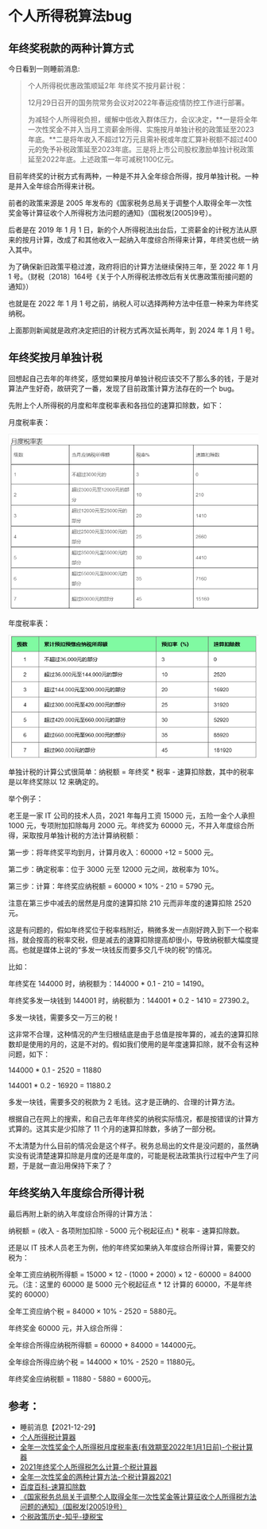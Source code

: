 # 个人所得税算法bug

## 年终奖税款的两种计算方式

今日看到一则睡前消息:

> 个人所得税优惠政策顺延2年 年终奖不按月薪计税：
>
> 12月29日召开的国务院常务会议对2022年春运疫情防控工作进行部署。
>
> 为减轻个人所得税负担，缓解中低收入群体压力，会议决定，**一是将全年一次性奖金不并入当月工资薪金所得、实施按月单独计税的政策延至2023年底。**二是将年收入不超过12万元且需补税或年度汇算补税额不超过400元的免予补税政策延至2023年底。三是将上市公司股权激励单独计税政策延至2022年底。上述政策一年可减税1100亿元。

目前年终奖的计税方式有两种，一种是不并入全年综合所得，按月单独计税。一种是并入全年综合所得来计税。

前者的政策来源是 2005 年发布的《国家税务总局关于调整个人取得全年一次性奖金等计算征收个人所得税方法问题的通知》（国税发[2005]9号）。

后者是在 2019 年 1 月 1 日，新的个人所得税法出台后，工资薪金的计税方法从原来的按月计算，改成了和其他收入一起纳入年度综合所得来计算，年终奖也统一纳入其中。

为了确保新旧政策平稳过渡，政府将旧的计算方法继续保持三年，至 2022 年 1 月 1 号。（财税〔2018〕164号《关于个人所得税法修改后有关优惠政策衔接问题的通知》）

也就是在 2022 年 1 月 1 号之前，纳税人可以选择两种方法中任意一种来为年终奖纳税。

上面那则新闻就是政府决定把旧的计税方式再次延长两年，到 2024 年 1 月 1 号。

## 年终奖按月单独计税

回想起自己去年的年终奖，感觉如果按月单独计税应该交不了那么多的钱，于是对算法产生好奇，故研究了一番，发现了目前政策计算方法存在的一个 bug。

先附上个人所得税的月度和年度税率表和各挡位的速算扣除数，如下：

月度税率表：

![个人所得税月度税率表](./img/个人所得税月度税率表.png)

年度税率表：

![个人所得税年度税率表](./img/个人所得税年度税率表.png)

单独计税的计算公式很简单：纳税额 = 年终奖 * 税率 - 速算扣除数，其中的税率是以年终奖除以 12 来确定的。

举个例子：

老王是一家 IT 公司的技术人员，2021 年每月工资 15000 元，五险一金个人承担 1000 元，专项附加扣除每月 2000 元。年终奖为 60000 元，不并入年度综合所得，采取按月单独计税的方法计算纳税额：

第一步：将年终奖平均到月，计算月收入：60000 ÷12 = 5000 元。

第二步：确定税率：位于 3000 元至 12000 元之间，故税率为 10%。

第三步：计算：年终奖应纳税额 = 60000 × 10% - 210 = 5790 元。

注意在第三步中减去的居然是月度的速算扣除 210 元而非年度的速算扣除 2520 元。

这是有问题的，假如年终奖位于税率档附近，稍微多发一点刚好跨入到下一个税率挡，就会按高的税率交税，但是减去的速算扣除提高却很小，导致纳税额大幅度提高。也就是媒体上说的“多发一块钱反而要多交几千块的税”的情况。

比如：

年终奖在 144000 时，纳税额为：144000 * 0.1 - 210 = 14190。

年终奖多发一块钱到 144001 时，纳税额为：144001 * 0.2 - 1410 = 27390.2。

多发一块钱，需要多交一万三的税！

这非常不合理，这种情况的产生归根结底是由于总值是按年算的，减去的速算扣除数却是使用的月的，这是不对的。假如我们使用的是年度速算扣除，就不会有这种问题，如下：

144000 * 0.1 - 2520 = 11880

144001 * 0.2 - 16920 = 11880.2

多发一块钱，需要多交的税款为 2 毛钱。这才是正确的、合理的计算方法。

根据自己在网上的搜索，和自己去年年终奖的纳税实际情况，都是按错误的计算方式算的。这其实是少扣除了 11 个月的速算扣除数，多纳了一部分税。

不太清楚为什么目前的情况会是这个样子。税务总局出的文件是没问题的，虽然确实没有说清楚速算扣除是月度的还是年度的，可能是税法政策执行过程中产生了问题，于是就一直沿用保持下来了？

## 年终奖纳入年度综合所得计税

最后再附上新的纳入年度综合所得的计算方法：

纳税额 = (收入 - 各项附加扣除 - 5000 元个税起征点) * 税率 - 速算扣除数。

还是以 IT 技术人员老王为例，他的年终奖如果纳入年度综合所得计算，需要交的税为：

全年工资应纳税所得额 = 15000 × 12 - (1000 + 2000) × 12 - 60000 = 84000 元。（注：这里的 60000 是 5000 元个税起征点 * 12 计算的 60000，不是年终奖的 60000）

全年工资应纳个税 = 84000 × 10% - 2520 = 5880元。

年终奖金 60000 元，并入综合所得：

全年综合所得应纳税所得额 = 60000 + 84000 = 144000元。

全年综合所得应纳个税 = 144000 × 10% - 2520 = 11880元。

年终奖金应纳税额 = 11880 - 5880 = 6000元。

## 参考：

- 睡前消息【2021-12-29】
- [个人所得税计算器](https://www.gerensuodeshui.cn/)
- [全年一次性奖金个人所得税月度税率表(有效期至2022年1月1日前)-个税计算器](https://www.gerensuodeshui.cn/view/2021-10-18/2bcab9d935d219641434.html)
- [2021年终奖个人所得税怎么计算-个税计算器](https://www.gerensuodeshui.cn/view/2021-10-10/860320be12a1c050cd77.html)
- [全年一次性奖金的两种计算方法-个税计算器2021](https://www.gerensuodeshui.cn/view/2021-10-24/b706835de79a2b4e8050.html)
- [百度百科-速算扣除数](https://baike.baidu.com/item/%E9%80%9F%E7%AE%97%E6%89%A3%E9%99%A4%E6%95%B0/1806493)
- [《国家税务总局关于调整个人取得全年一次性奖金等计算征收个人所得税方法问题的通知》（国税发[2005]9号）](http://www.chinatax.gov.cn/n810341/n810765/n812188/n812950/c1201370/content.html)
- [个税政策历史-知乎-捷税宝](https://www.zhihu.com/question/307248594/answer/2189317253)
